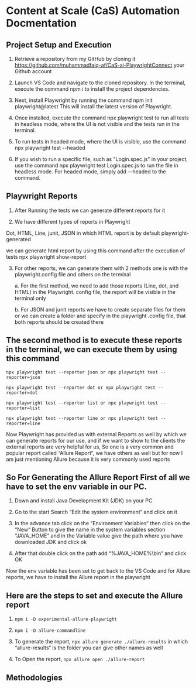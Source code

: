 # Content at Scale (CaS) Automation Docmentation
## Project Setup and Execution

1. Retrieve a repository from my GitHub by cloning it https://github.com/muhammadfaiq-af/CaS-ai-PlaywrightConnect your Github account 

2. Launch VS Code and navigate to the cloned repository. In the terminal, execute the command npm i to install the project dependencies.

3. Next, install Playwright by running the command npm init playwright@latest This will install the latest version of Playwright.

4. Once installed, execute the command npx playwright test to run all tests in headless mode, where the UI is not visible and the tests run in the terminal.

5. To run tests in headed mode, where the UI is visible, use the command npx playwright test --headed

6. If you wish to run a specific file, such as "Login.spec.js" in your project, use the command npx playwright test Login.spec.js to run the file in headless mode. For headed mode, simply add --headed to the command.

## Playwright Reports

1. After Running the tests we can generate different reports for it 

2. We have different types of reports in Playwright

Dot, HTML, Line, junit, JSON in which HTML report is by default playwright-generated

we can generate html report by using this command after the execution of tests npx playwright show-report

3. For other reports, we can generate them with 2 methods one is with the playwright.config file and others on the terminal 

    a. For the first method, we need to add those reports (Line, dot, and HTML) in the Playwright. config file, the report will be visible in the terminal only

    b. For JSON and junit reports we have to create separate files for them or we can create a folder and specify in the playwright .config file, that both reports should be created there 

## The second method is to execute these reports in the terminal, we can execute them by using this command 

`npx playwright test --reporter json or npx playwright test --reporter=json` 

`npx playwright test --reporter dot or npx playwright test --reporter=dot`

`npx playwright test --reporter list or npx playwright test --reporter=list`

`npx playwright test --reporter line or npx playwright test --reporter=line`

Now Playwright has provided us with external Reports as well by which we can generate reports for our use, and if we want to show to the clients the external reports are very helpful for us, So one is a very common and popular report called “Allure Report“, we have others as well but for now I am just mentioning Allure because it is very commonly used reports 

## So For Generating the Allure Report First of all we have to set the env variable in our PC.

1. Down and install Java Development Kit (JDK) on your PC 

2. Go to the start Search “Edit the system environment“ and click on it

3. In the advance tab click on the “Environment Variables“ then click on the “New“ Button to give the name in the system variables section “JAVA_HOME“ and in the Variable value give the path where you have downloaded JDK and click ok

4. After that double click on the path add “%JAVA_HOME%\bin“ and click OK

Now the env variable has been set to get back to the VS Code and for Allure reports, we have to install the Allure report in the playwright 

## Here are the steps to set and execute the Allure report

1. `npm i -D experimental-allure-playwright`

2. `npm i -D allure-commandline`

3. To generate the report, `npx allure generate ./allure-results`  in which “allure-results“ is the folder you can give other names as well 

4. To Open the report, `npx allure open ./allure-report`


## Methodologies
   [Editor]: <https://code.visualstudio.com/>
   [node.js]: <http://nodejs.org>
   [Git Bash]: <https://git-scm.com/downloads/>
   [javascript]: <https://www.javascript.com/>
   [Playwrihgt]: <https://playwright.dev/>
   [Allure Report]: <https://allurereport.org/>


